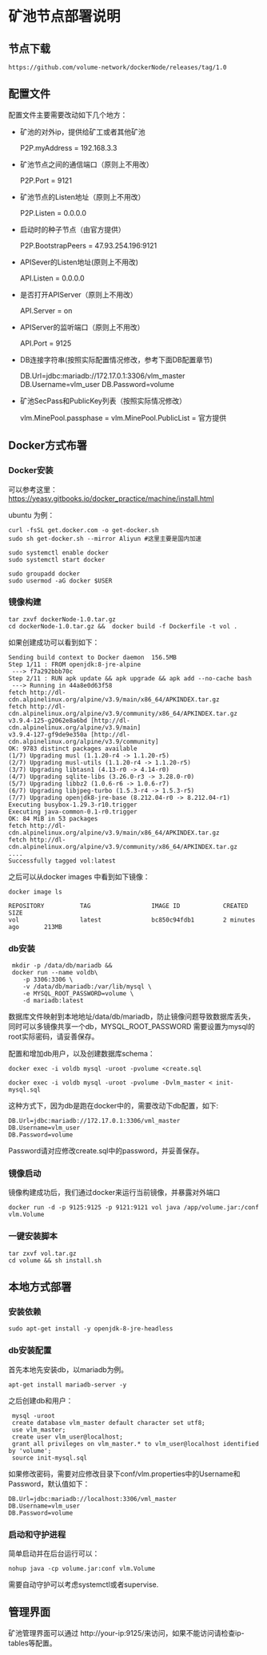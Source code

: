 # 矿池节点部署说明

## 节点下载

	
	https://github.com/volume-network/dockerNode/releases/tag/1.0

## 配置文件
	
配置文件主要需要改动如下几个地方：
	

- 矿池的对外ip，提供给矿工或者其他矿池
	
	P2P.myAddress = 192.168.3.3

- 矿池节点之间的通信端口（原则上不用改）

	P2P.Port = 9121

- 矿池节点的Listen地址（原则上不用改）

	P2P.Listen = 0.0.0.0

- 启动时的种子节点（由官方提供）

	P2P.BootstrapPeers = 47.93.254.196:9121

- APISever的Listen地址(原则上不用改)

	API.Listen = 0.0.0.0

- 是否打开APIServer（原则上不用改）

	API.Server = on

- APIServer的监听端口（原则上不用改）

	API.Port = 9125
 
- DB连接字符串(按照实际配置情况修改，参考下面DB配置章节)

	DB.Url=jdbc:mariadb://172.17.0.1:3306/vlm_master
	DB.Username=vlm_user
	DB.Password=volume

- 矿池SecPass和PublicKey列表（按照实际情况修改）

	vlm.MinePool.passphase = 
	vlm.MinePool.PublicList = 官方提供

## Docker方式布署

### Docker安装

可以参考这里：https://yeasy.gitbooks.io/docker_practice/machine/install.html

ubuntu 为例：
	
	curl -fsSL get.docker.com -o get-docker.sh 
	sudo sh get-docker.sh --mirror Aliyun #这里主要是国内加速

	sudo systemctl enable docker
	sudo systemctl start docker

	sudo groupadd docker
	sudo usermod -aG docker $USER

### 镜像构建

	tar zxvf dockerNode-1.0.tar.gz
	cd dockerNode-1.0.tar.gz &&  docker build -f Dockerfile -t vol .

如果创建成功可以看到如下：
	
	Sending build context to Docker daemon  156.5MB
	Step 1/11 : FROM openjdk:8-jre-alpine
	 ---> f7a292bbb70c
	Step 2/11 : RUN apk update && apk upgrade && apk add --no-cache bash
	 ---> Running in 44a8e0d63f58
	fetch http://dl-cdn.alpinelinux.org/alpine/v3.9/main/x86_64/APKINDEX.tar.gz
	fetch http://dl-cdn.alpinelinux.org/alpine/v3.9/community/x86_64/APKINDEX.tar.gz
	v3.9.4-125-g2062e8a6bd [http://dl-cdn.alpinelinux.org/alpine/v3.9/main]
	v3.9.4-127-gf9de9e350a [http://dl-cdn.alpinelinux.org/alpine/v3.9/community]
	OK: 9783 distinct packages available
	(1/7) Upgrading musl (1.1.20-r4 -> 1.1.20-r5)
	(2/7) Upgrading musl-utils (1.1.20-r4 -> 1.1.20-r5)
	(3/7) Upgrading libtasn1 (4.13-r0 -> 4.14-r0)
	(4/7) Upgrading sqlite-libs (3.26.0-r3 -> 3.28.0-r0)
	(5/7) Upgrading libbz2 (1.0.6-r6 -> 1.0.6-r7)
	(6/7) Upgrading libjpeg-turbo (1.5.3-r4 -> 1.5.3-r5)
	(7/7) Upgrading openjdk8-jre-base (8.212.04-r0 -> 8.212.04-r1)
	Executing busybox-1.29.3-r10.trigger
	Executing java-common-0.1-r0.trigger
	OK: 84 MiB in 53 packages
	fetch http://dl-cdn.alpinelinux.org/alpine/v3.9/main/x86_64/APKINDEX.tar.gz
	fetch http://dl-cdn.alpinelinux.org/alpine/v3.9/community/x86_64/APKINDEX.tar.gz
	....
	Successfully tagged vol:latest


之后可以从docker images 中看到如下镜像：

	docker image ls
	
	REPOSITORY          TAG                 IMAGE ID            CREATED             SIZE
	vol             	latest              bc850c94fdb1        2 minutes ago       213MB


### db安装

	 mkdir -p /data/db/mariadb && 
	 docker run --name voldb\
	    -p 3306:3306 \
	    -v /data/db/mariadb:/var/lib/mysql \
	    -e MYSQL_ROOT_PASSWORD=volume \
	    -d mariadb:latest
	
数据库文件映射到本地地址/data/db/mariadb，防止镜像问题导致数据库丢失，同时可以多镜像共享一个db，MYSQL_ROOT_PASSWORD 需要设置为mysql的root实际密码，请妥善保存。

配置和增加db用户，以及创建数据库schema：

	docker exec -i voldb mysql -uroot -pvolume <create.sql

	docker exec -i voldb mysql -uroot -pvolume -Dvlm_master < init-mysql.sql
	

这种方式下，因为db是跑在docker中的，需要改动下db配置，如下:

	DB.Url=jdbc:mariadb://172.17.0.1:3306/vml_master
	DB.Username=vlm_user
	DB.Password=volume

Password请对应修改create.sql中的password，并妥善保存。

### 镜像启动
	
镜像构建成功后，我们通过docker来运行当前镜像，并暴露对外端口

	docker run -d -p 9125:9125 -p 9121:9121 vol java /app/volume.jar:/conf vlm.Volume 


### 一键安装脚本

	tar zxvf vol.tar.gz 
	cd volume && sh install.sh

## 本地方式部署
	

### 安装依赖

	sudo apt-get install -y openjdk-8-jre-headless

### db安装配置

首先本地先安装db，以mariadb为例。

	apt-get install mariadb-server -y

之后创建db和用户：
	
	 mysql -uroot
	 create database vlm_master default character set utf8;
	 use vlm_master;
	 create user vlm_user@localhost;
	 grant all privileges on vlm_master.* to vlm_user@localhost identified by 'volume';
	 source init-mysql.sql

如果修改密码，需要对应修改目录下conf/vlm.properties中的Username和Password，默认值如下：

	DB.Url=jdbc:mariadb://localhost:3306/vml_master
	DB.Username=vlm_user
	DB.Password=volume

### 启动和守护进程

简单启动并在后台运行可以：

	nohup java -cp volume.jar:conf vlm.Volume

需要自动守护可以考虑systemctl或者supervise.


## 管理界面

矿池管理界面可以通过 http://your-ip:9125/来访问，如果不能访问请检查ip-tables等配置。
